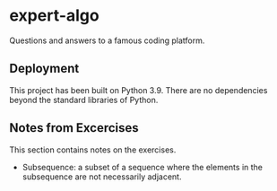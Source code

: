 # expert-algo

Questions and answers to a famous coding platform.

## Deployment

This project has been built on Python 3.9.
There are no dependencies beyond the standard libraries of Python.

## Notes from Excercises

This section contains notes on the exercises.

- Subsequence: a subset of a sequence where the elements in the subsequence are not necessarily adjacent.
